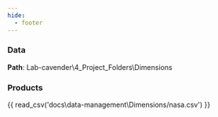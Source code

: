 ```yaml
---
hide:
  - footer
---
```


### Data
**Path**: Lab-cavender\4_Project_Folders\Dimensions

### Products

{{ read_csv('docs\data-management\Dimensions/nasa.csv') }}
